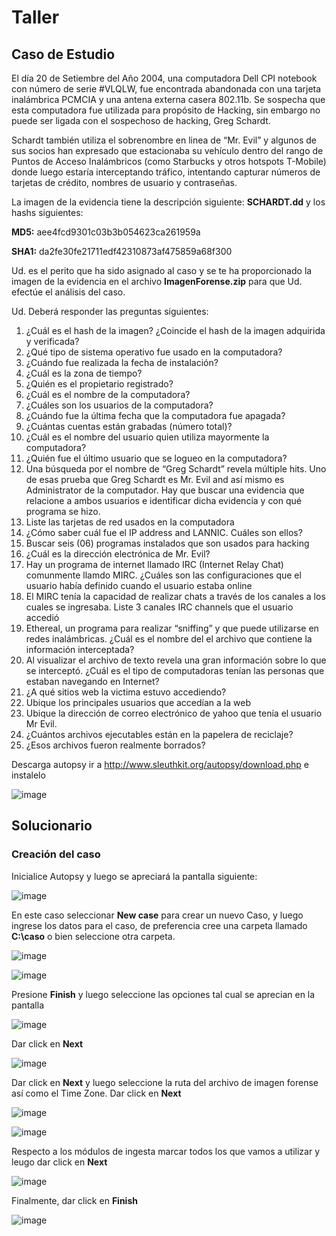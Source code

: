 # Taller

## Caso de Estudio

El día 20 de Setiembre del Año 2004, una computadora Dell CPI notebook con número de serie #VLQLW, fue encontrada abandonada con una tarjeta inalámbrica PCMCIA y una antena externa casera 802.11b. Se sospecha que esta computadora fue utilizada para propósito de Hacking, sin embargo no puede ser ligada con el sospechoso de hacking, Greg Schardt.

Schardt también utiliza el sobrenombre en linea de “Mr. Evil” y algunos de sus socios han expresado que estacionaba su vehículo dentro del rango de Puntos de Acceso Inalámbricos (como Starbucks y otros hotspots T-Mobile) donde luego estaría interceptando tráfico, intentando capturar números de tarjetas de crédito, nombres de usuario y contraseñas.

La imagen de la evidencia tiene la descripción siguiente: **SCHARDT.dd** y los hashs siguientes:

**MD5:** aee4fcd9301c03b3b054623ca261959a

**SHA1:** da2fe30fe21711edf42310873af475859a68f300

Ud. es el perito que ha sido asignado al caso y se te ha proporcionado la imagen de la evidencia en el archivo **ImagenForense.zip** para que Ud. efectúe el análisis del caso.

Ud. Deberá responder las preguntas siguientes:

1.	¿Cuál es el hash de la imagen? ¿Coincide el hash de la imagen adquirida y verificada?
2.	¿Qué tipo de sistema operativo fue usado en la computadora?
3.	¿Cuándo fue realizada la fecha de instalación?
4.	¿Cuál es la zona de tiempo?
5.	¿Quién es el propietario registrado?
6.	¿Cuál es el nombre de la computadora?
7.	¿Cuáles son los usuarios de la computadora?
8.	¿Cuándo fue la última fecha que la computadora fue apagada?
9.	¿Cuántas cuentas están grabadas (número total)?
10.	¿Cuál es el nombre del usuario quien utiliza mayormente la computadora?
11.	¿Quién fue el último usuario que se logueo en la computadora?
12.	Una búsqueda por el nombre  de “Greg Schardt” revela múltiple hits. Uno de esas prueba que Greg Schardt es Mr. Evil and así mismo es Administrator de la computador. Hay que buscar una evidencia que relacione a ambos usuarios e identificar dicha evidencia y con qué programa se hizo.
13.	Liste las tarjetas de red usados en la computadora
14.	¿Cómo saber cuál fue el IP address and LANNIC. Cuáles son ellos?
15.	Buscar seis (06) programas instalados que son usados para hacking
16.	¿Cuál es la dirección electrónica de Mr. Evil?
17.	Hay un programa de internet llamado IRC (Internet Relay Chat) comunmente llamdo MIRC. ¿Cuáles son las configuraciones que el usuario había definido cuando el usuario estaba online
18.	El MIRC tenía la capacidad de realizar chats a través de los canales a los cuales se ingresaba. Liste 3 canales IRC channels que el usuario accedió
19.	Ethereal, un programa para realizar “sniffing” y que puede utilizarse en redes inalámbricas. ¿Cuál es el nombre del el archivo que contiene la información interceptada? 
20.	Al visualizar el archivo de texto revela una gran información sobre lo que se interceptó. ¿Cuál es el tipo de computadoras tenían las personas que estaban navegando en Internet? 
21.	¿A qué sitios web la victima estuvo accediendo?
22.	Ubique los principales usuarios que accedían a la web
23.	Ubique la dirección de correo electrónico de yahoo que tenía el usuario Mr Evil.
24.	¿Cuántos archivos ejecutables están en la papelera de reciclaje?
25.	¿Esos archivos fueron realmente borrados?

Descarga autopsy ir a http://www.sleuthkit.org/autopsy/download.php e instalelo

![image](https://user-images.githubusercontent.com/50930193/137214550-75ef943a-667d-4b78-ba66-8cf057341af1.png)





## Solucionario

### Creación del caso

Inicialice Autopsy y luego se apreciará la pantalla siguiente:

![image](https://user-images.githubusercontent.com/50930193/137215699-863a63df-0e14-4a25-a362-9eed458a29e5.png)

En este caso seleccionar  **New case** para crear un nuevo Caso, y luego ingrese los datos para el caso, de preferencia cree una carpeta llamado **C:\caso** o bien seleccione otra carpeta.

![image](https://user-images.githubusercontent.com/50930193/137215990-1b7c2b48-d22d-4a08-8087-bb2b11e3faba.png)

![image](https://user-images.githubusercontent.com/50930193/137216156-827abe1a-0332-41a3-966e-1d8f0959523b.png)

Presione **Finish** y luego seleccione las opciones tal cual se aprecian en la pantalla

![image](https://user-images.githubusercontent.com/50930193/137216369-ad62f073-2aec-478a-9558-6127b7ee05b7.png)

Dar click en **Next**

![image](https://user-images.githubusercontent.com/50930193/137216411-b8b56bde-1e24-4b8c-a207-e1b56878b688.png)

Dar click en **Next** y luego seleccione la ruta del archivo de imagen forense así como el Time Zone. Dar click en **Next**

![image](https://user-images.githubusercontent.com/50930193/137216660-db030a17-bb37-4be6-ac25-e0a0e1bf9daa.png)

![image](https://user-images.githubusercontent.com/50930193/137216878-ee6a4ed2-67d2-44bb-b5a3-e6caf5b04f4b.png)

Respecto a los módulos de ingesta marcar todos los que vamos a utilizar y leugo dar click en **Next**

![image](https://user-images.githubusercontent.com/50930193/137217167-7d8884fe-f1b1-4715-b7bf-f8db087f59f4.png)

Finalmente, dar click en **Finish**

![image](https://user-images.githubusercontent.com/50930193/137217259-aa91af89-805e-4003-81e8-23b6c90ca8f6.png)
